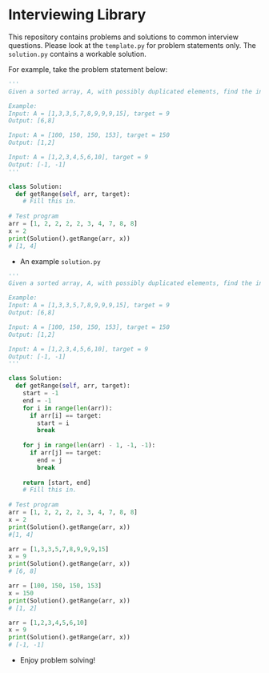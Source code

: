 # Interviewing Library
This repository contains problems and solutions to common interview questions. Please look at the `template.py` for problem statements only. The `solution.py` contains a workable solution. 

For example, take the problem statement below:

```python
'''
Given a sorted array, A, with possibly duplicated elements, find the indices of the first and last occurrences of a target element, x. Return -1 if the target is not found.

Example:
Input: A = [1,3,3,5,7,8,9,9,9,15], target = 9
Output: [6,8]

Input: A = [100, 150, 150, 153], target = 150
Output: [1,2]

Input: A = [1,2,3,4,5,6,10], target = 9
Output: [-1, -1]
'''

class Solution: 
  def getRange(self, arr, target):
    # Fill this in.
  
# Test program 
arr = [1, 2, 2, 2, 2, 3, 4, 7, 8, 8] 
x = 2
print(Solution().getRange(arr, x))
# [1, 4]
```

- An example `solution.py`

```python
'''
Given a sorted array, A, with possibly duplicated elements, find the indices of the first and last occurrences of a target element, x. Return -1 if the target is not found.

Example:
Input: A = [1,3,3,5,7,8,9,9,9,15], target = 9
Output: [6,8]

Input: A = [100, 150, 150, 153], target = 150
Output: [1,2]

Input: A = [1,2,3,4,5,6,10], target = 9
Output: [-1, -1]
'''

class Solution: 
  def getRange(self, arr, target):
    start = -1
    end = -1
    for i in range(len(arr)):
      if arr[i] == target:
        start = i
        break
    
    for j in range(len(arr) - 1, -1, -1):
      if arr[j] == target:
        end = j
        break
    
    return [start, end]
    # Fill this in.
  
# Test program 
arr = [1, 2, 2, 2, 2, 3, 4, 7, 8, 8] 
x = 2
print(Solution().getRange(arr, x))
#[1, 4]

arr = [1,3,3,5,7,8,9,9,9,15] 
x = 9
print(Solution().getRange(arr, x))
# [6, 8]

arr = [100, 150, 150, 153] 
x = 150
print(Solution().getRange(arr, x))
# [1, 2]

arr = [1,2,3,4,5,6,10] 
x = 9
print(Solution().getRange(arr, x))
# [-1, -1]
```

- Enjoy problem solving!